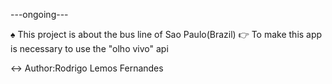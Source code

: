 ---ongoing---

:spades:	This project is about the bus line of Sao Paulo(Brazil)
:point_right:	To make this app is necessary to use the "olho vivo" api


:left_right_arrow:	Author:Rodrigo Lemos Fernandes 
